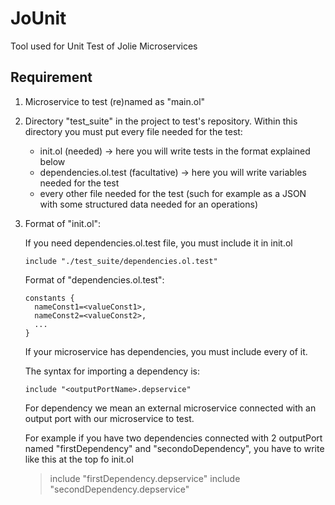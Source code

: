 # JoUnit
Tool used for Unit Test of Jolie Microservices

## Requirement

1. Microservice to test (re)named as "main.ol"

1. Directory "test_suite" in the project to test's repository.
    Within this directory you must put every file needed for the test:
    - init.ol (needed) -> here you will write tests in the format explained below
    - dependencies.ol.test (facultative) -> here you will write variables needed for the test
    - every other file needed for the test (such for example as a JSON with some structured data needed for an operations)

1. Format of "init.ol":

    If you need dependencies.ol.test file, you must include it in init.ol

    ```jolie
    include "./test_suite/dependencies.ol.test"
    ```

    Format of "dependencies.ol.test":
    
    ```jolie
    constants {
      nameConst1=<valueConst1>,
      nameConst2=<valueConst2>,
      ...
    }
    ```

    If your microservice has dependencies, you must include every of it.

    The syntax for importing a dependency is:
    
    ```jolie
    include "<outputPortName>.depservice"
    ```
    For dependency we mean an external microservice connected with an output port with our microservice to test.

    For example if you have two dependencies connected with 2 outputPort named "firstDependency" and "secondoDependency", you have to write like this at the top fo init.ol
    
    > include "firstDependency.depservice"
    > include "secondDependency.depservice"
    

